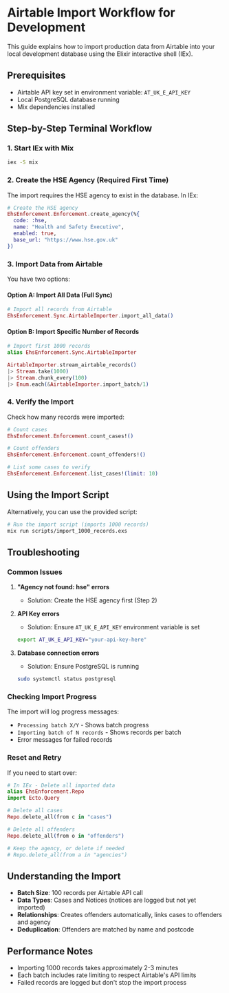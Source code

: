 # Airtable Import Workflow for Development

This guide explains how to import production data from Airtable into your local development database using the Elixir interactive shell (IEx).

## Prerequisites

- Airtable API key set in environment variable: `AT_UK_E_API_KEY`
- Local PostgreSQL database running
- Mix dependencies installed

## Step-by-Step Terminal Workflow

### 1. Start IEx with Mix

```bash
iex -S mix
```

### 2. Create the HSE Agency (Required First Time)

The import requires the HSE agency to exist in the database. In IEx:

```elixir
# Create the HSE agency
EhsEnforcement.Enforcement.create_agency(%{
  code: :hse, 
  name: "Health and Safety Executive", 
  enabled: true, 
  base_url: "https://www.hse.gov.uk"
})
```

### 3. Import Data from Airtable

You have two options:

#### Option A: Import All Data (Full Sync)
```elixir
# Import all records from Airtable
EhsEnforcement.Sync.AirtableImporter.import_all_data()
```

#### Option B: Import Specific Number of Records
```elixir
# Import first 1000 records
alias EhsEnforcement.Sync.AirtableImporter

AirtableImporter.stream_airtable_records()
|> Stream.take(1000)
|> Stream.chunk_every(100)
|> Enum.each(&AirtableImporter.import_batch/1)
```

### 4. Verify the Import

Check how many records were imported:

```elixir
# Count cases
EhsEnforcement.Enforcement.count_cases!()

# Count offenders  
EhsEnforcement.Enforcement.count_offenders!()

# List some cases to verify
EhsEnforcement.Enforcement.list_cases!(limit: 10)
```

## Using the Import Script

Alternatively, you can use the provided script:

```bash
# Run the import script (imports 1000 records)
mix run scripts/import_1000_records.exs
```

## Troubleshooting

### Common Issues

1. **"Agency not found: hse" errors**
   - Solution: Create the HSE agency first (Step 2)

2. **API Key errors**
   - Solution: Ensure `AT_UK_E_API_KEY` environment variable is set
   ```bash
   export AT_UK_E_API_KEY="your-api-key-here"
   ```

3. **Database connection errors**
   - Solution: Ensure PostgreSQL is running
   ```bash
   sudo systemctl status postgresql
   ```

### Checking Import Progress

The import will log progress messages:
- `Processing batch X/Y` - Shows batch progress
- `Importing batch of N records` - Shows records per batch
- Error messages for failed records

### Reset and Retry

If you need to start over:

```elixir
# In IEx - Delete all imported data
alias EhsEnforcement.Repo
import Ecto.Query

# Delete all cases
Repo.delete_all(from c in "cases")

# Delete all offenders
Repo.delete_all(from o in "offenders")

# Keep the agency, or delete if needed
# Repo.delete_all(from a in "agencies")
```

## Understanding the Import

- **Batch Size**: 100 records per Airtable API call
- **Data Types**: Cases and Notices (notices are logged but not yet imported)
- **Relationships**: Creates offenders automatically, links cases to offenders and agency
- **Deduplication**: Offenders are matched by name and postcode

## Performance Notes

- Importing 1000 records takes approximately 2-3 minutes
- Each batch includes rate limiting to respect Airtable's API limits
- Failed records are logged but don't stop the import process